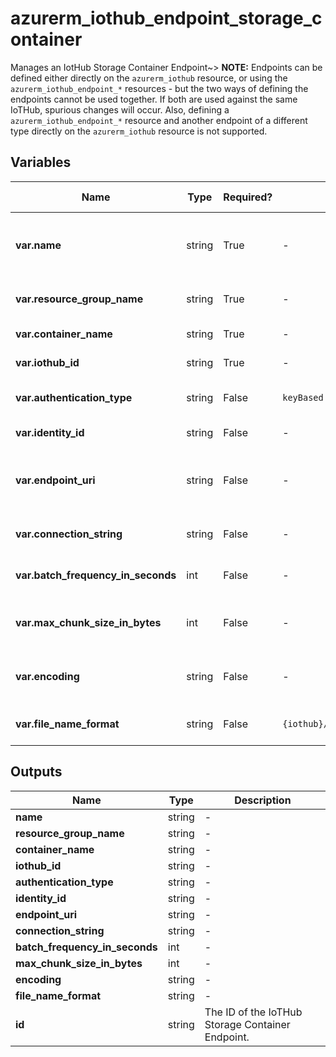# azurerm_iothub_endpoint_storage_container

Manages an IotHub Storage Container Endpoint~> **NOTE:** Endpoints can be defined either directly on the `azurerm_iothub` resource, or using the `azurerm_iothub_endpoint_*` resources - but the two ways of defining the endpoints cannot be used together. If both are used against the same IoTHub, spurious changes will occur. Also, defining a `azurerm_iothub_endpoint_*` resource and another endpoint of a different type directly on the `azurerm_iothub` resource is not supported.

## Variables

| Name | Type | Required? | Default  | possible values | Description |
| ---- | ---- | --------- | -------- | ----------- | ----------- |
| **var.name** | string | True | -  |  -  | The name of the endpoint. The name must be unique across endpoint types. The following names are reserved: `events`, `operationsMonitoringEvents`, `fileNotifications` and `$default`. Changing this forces a new resource to be created. | 
| **var.resource_group_name** | string | True | -  |  -  | The name of the resource group under which the Storage Container has been created. Changing this forces a new resource to be created. | 
| **var.container_name** | string | True | -  |  -  | The name of storage container in the storage account. | 
| **var.iothub_id** | string | True | -  |  -  | The IoTHub ID for the endpoint. Changing this forces a new resource to be created. | 
| **var.authentication_type** | string | False | `keyBased`  |  `keyBased`, `identityBased`  | Type used to authenticate against the storage endpoint. Possible values are `keyBased` and `identityBased`. Defaults to `keyBased`. | 
| **var.identity_id** | string | False | -  |  -  | ID of the User Managed Identity used to authenticate against the storage endpoint. | 
| **var.endpoint_uri** | string | False | -  |  -  | URI of the Storage Container endpoint. This corresponds to the `primary_blob_endpoint` of the parent storage account. This attribute can only be specified and is mandatory when `authentication_type` is `identityBased`. | 
| **var.connection_string** | string | False | -  |  -  | The connection string for the endpoint. This attribute can only be specified and is mandatory when `authentication_type` is `keyBased`. | 
| **var.batch_frequency_in_seconds** | int | False | -  |  -  | Time interval at which blobs are written to storage. Value should be between 60 and 720 seconds. Default value is 300 seconds. | 
| **var.max_chunk_size_in_bytes** | int | False | -  |  -  | Maximum number of bytes for each blob written to storage. Value should be between 10485760(10MB) and 524288000(500MB). Default value is 314572800(300MB). | 
| **var.encoding** | string | False | -  |  -  | Encoding that is used to serialize messages to blobs. Supported values are `Avro`, `AvroDeflate` and `JSON`. Default value is `Avro`. Changing this forces a new resource to be created. | 
| **var.file_name_format** | string | False | `{iothub}/{partition}/{YYYY}/{MM}/{DD}/{HH}/{mm}`  |  -  | File name format for the blob. All parameters are mandatory but can be reordered. Defaults to `{iothub}/{partition}/{YYYY}/{MM}/{DD}/{HH}/{mm}`. | 



## Outputs

| Name | Type | Description |
| ---- | ---- | --------- | 
| **name** | string  | - | 
| **resource_group_name** | string  | - | 
| **container_name** | string  | - | 
| **iothub_id** | string  | - | 
| **authentication_type** | string  | - | 
| **identity_id** | string  | - | 
| **endpoint_uri** | string  | - | 
| **connection_string** | string  | - | 
| **batch_frequency_in_seconds** | int  | - | 
| **max_chunk_size_in_bytes** | int  | - | 
| **encoding** | string  | - | 
| **file_name_format** | string  | - | 
| **id** | string  | The ID of the IoTHub Storage Container Endpoint. | 